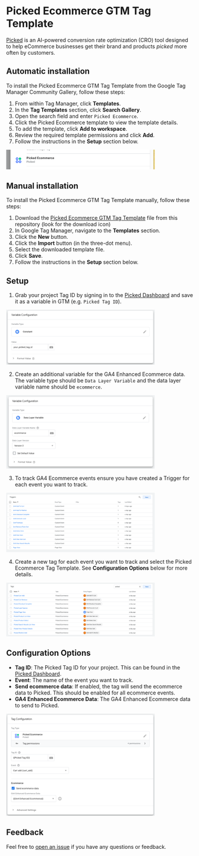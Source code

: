 # Picked Ecommerce GTM Tag Template

[Picked](https://www.picked.app/) is an AI-powered conversion rate optimization (CRO) tool designed to help eCommerce
businesses get their brand and products *picked* more often by customers.

## Automatic installation

To install the Picked Ecommerce GTM Tag Template from the Google Tag Manager Community Gallery, follow these steps:

1. From within Tag Manager, click **Templates**.
2. In the **Tag Templates** section, click **Search Gallery**.
3. Open the search field and enter `Picked Ecommerce`.
4. Click the Picked Ecommerce template to view the template details.
5. To add the template, click **Add to workspace**.
6. Review the required template permissions and click **Add**.
7. Follow the instructions in the **Setup** section below.

<img alt="picked-ecommerce-gtm.png" src="images/picked-ecommerce-gtm.png" width="400"/>

## Manual installation

To install the Picked Ecommerce GTM Tag Template manually, follow these steps:

1. Download the [Picked Ecommerce GTM Tag Template](https://github.com/picked-app/gtm-template/blob/main/template.tpl)
   file from this repository (look for the download icon)
2. In Google Tag Manager, navigate to the **Templates** section.
3. Click the **New** button.
4. Click the **Import** button (in the three-dot menu).
5. Select the downloaded template file.
6. Click **Save**.
7. Follow the instructions in the **Setup** section below.

## Setup

1. Grab your project Tag ID by signing in to the [Picked Dashboard](https://dashboard.picked.app) and save it as a
   variable in GTM (e.g. `Picked Tag ID`).

<img alt="GTM Varialbe" src="images/gtm-variable.png" width="400"/>

2. Create an additional variable for the GA4 Enhanced Ecommerce data. The variable type should be `Data Layer Variable`
   and the data layer variable name should be `ecommerce`.

<img alt="GTM Ecommerce Variable" src="images/gtm-ecommerce-variable.png" width="400"/>

3. To track GA4 Ecommerce events ensure you have created a Trigger for each event you want to track.

<img alt="GTM Triggers" src="images/gtm-triggers.png" width="400"/>

4. Create a new tag for each event you want to track and select the Picked Ecommerce Tag Template. See **Configuration
   Options** below for more details.

<img alt="GTM Tags" src="images/gtm-tags.png" width="400"/>

## Configuration Options

- **Tag ID**: The Picked Tag ID for your project. This can be found in
  the [Picked Dashboard](https://dashboard.picked.app).
- **Event**: The name of the event you want to track.
- **Send ecommerce data**: If enabled, the tag will send the ecommerce data to Picked.
  This should be enabled for all
  ecommerce events.
- **GA4 Enhanced Ecommerce Data**: The GA4 Enhanced Ecommerce data to send to Picked.

<img alt="GTM Tag" src="images/gtm-tag.png" width="400"/>

## Feedback

Feel free to [open an issue](https://github.com/picked-app/gtm-template/issues) if you have any questions or feedback.
